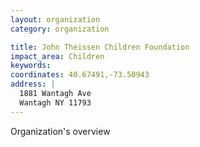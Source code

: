 ```yaml
---
layout: organization
category: organization

title: John Theissen Children Foundation
impact_area: Children
keywords: 
coordinates: 40.67491,-73.50943
address: |
  1881 Wantagh Ave
  Wantagh NY 11793
---
```

Organization's overview
